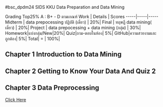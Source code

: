 #bsc_dpdm24
SIDS KKU Data Preparation and Data Mining


Grading Top25% A : B+ - D ตามเกณฑ์
Work | Details | Scores
-----|-----|-----
Midterm | data prepocessing ปฏิบัติ (เดี่ยว) | 20%|
Final | ทฤษฎี data mining( เดี่ยว) | 20%|
Project | data prepocessing + data mining (กลุ่ม) | 30%|
Homework|แบ่งกลุ่ม/New|20%|
Quiz|ถาม-ตอบในห้อง| 5%|
GitHub|ความสวยงามและถูกต้อง| 5%|
 Total| = | 100%|

## Chapter 1 Introduction to Data Mining
## Chapter 2 Getting to Know Your Data And Quiz 2
## Chapter 3 Data Preprocessing
[Click Here](https://github.com/Khomkrit007/bsc_dpdm24/blob/main/Chapter_2_Understanding_Data.ipynb)
